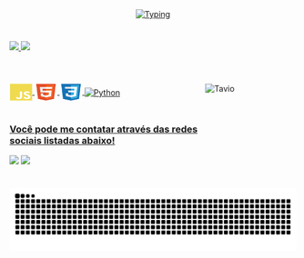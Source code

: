    <div align="center">
<a href="https://github.com/otaviophellipe"><img src="https://readme-typing-svg.herokuapp.com?font=Poetsen+One&size=30&duration=2000&pause=2000&color=C7A743&width=460&height=60&lines=Ol%C3%A1%2C+eu+sou+o+Ot%C3%A1vio+Phellipe!+%F0%9F%91%8B" alt="Typing" />
</a>
</div>

#

<div>
   <a href="https://github.com/otaviophellipe">
   <img height="195em" src="https://github-readme-stats.vercel.app/api?username=otaviophellipe&show_icons=true&theme=onedark&include_all_commits=true&count_private=true"/>
   <img height="140em" src="https://github-readme-stats.vercel.app/api/top-langs/?username=otaviophellipe&layout=compact&langs_count=4&theme=onedark"/>
</div>

#

<div style="display: inline_block"><br>
  <img align="center" alt="JavaScript" height="30" width="40" src="https://raw.githubusercontent.com/devicons/devicon/master/icons/javascript/javascript-plain.svg">
  <img align="center" alt="HTML" height="30" width="40" src="https://raw.githubusercontent.com/devicons/devicon/master/icons/html5/html5-original.svg">
  <img align="center" alt="CSS" height="30" width="40" src="https://raw.githubusercontent.com/devicons/devicon/master/icons/css3/css3-original.svg">
  <img align="center" alt="Python" height="30" width="40" src="https://cdn.jsdelivr.net/gh/devicons/devicon/icons/python/python-original.svg">
<img align="right" alt="Tavio" height="160" width="160" src="https://cdn.discordapp.com/attachments/720833941694709800/1363197512084754452/merged.gif?ex=6805281d&is=6803d69d&hm=0b0eed2a77c6bb0debebb18e3ba3ab3b5975addb6e98fa4c2ea12c87964110d7&">       
</div>
 
#
 
  ### Você pode me contatar através das redes sociais listadas abaixo!
 
<div> 
  <a href = "pro.otaviophellipe@gmail.com"><img src="https://img.shields.io/badge/-Gmail-%23333?style=for-the-badge&logo=gmail&logoColor=white" target="_blank"></a>
  <a href="https://www.linkedin.com/in/otaviophellipe/" target="_blank"><img src="https://img.shields.io/badge/-LinkedIn-%230077B5?style=for-the-badge&logo=linkedin&logoColor=white" target="_blank"></a> 
</div>

#

<picture align="center">
  <source media="(prefers-color-scheme: dark)" srcset="https://raw.githubusercontent.com/otaviophellipe/otaviophellipe/output/github-contribution-grid-snake-dark.svg">
  <source media="(prefers-color-scheme: light)" srcset="https://raw.githubusercontent.com/otaviophellipe/otaviophellipe/output/github-contribution-grid-snake-dark.svg">
  <img align="center" alt="github contribution grid snake animation" src="https://raw.githubusercontent.com/otaviophellipe/otaviophellipe/output/github-contribution-grid-snake.svg">
</picture>
